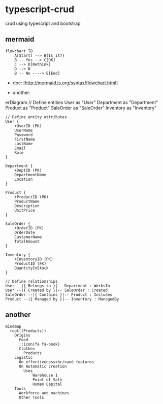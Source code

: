 # typescript-crud
crud using typescript and bootstrap



## mermaid

~~~mermaid
flowchart TD
    A[Start] --> B{Is it?}
    B -- Yes --> C[OK]
    C --> D[Rethink]
    D --> B
    B -- No ----> E[End]
~~~

- doc: [http://mermaid.js.org/syntax/flowchart.html]


- another:


erDiagram
    // Define entities
    User as "User"
    Department as "Department"
    Product as "Product"
    SaleOrder as "SaleOrder"
    Inventory as "Inventory"

    // Define entity attributes
    User {
        +UserID (PK)
        UserName
        Password
        FirstName
        LastName
        Email
        Role
    }

    Department {
        +DeptID (PK)
        DepartmentName
        Location
    }

    Product {
        +ProductID (PK)
        ProductName
        Description
        UnitPrice
    }

    SaleOrder {
        +OrderID (PK)
        OrderDate
        CustomerName
        TotalAmount
    }

    Inventory {
        +InventoryID (PK)
        ProductID (FK)
        QuantityInStock
    }

    // Define relationships
    User --|{ Belongs to }|-- Department : WorksIn
    User --|{ Created by }|-- SaleOrder : Created
    SaleOrder --|{ Contains }|-- Product : Includes
    Product --|{ Managed by }|-- Inventory : ManagedBy


## another

~~~mermaid
mindmap
  root((Products))
    Origins
      Food
      ::icon(fa fa-book)
      Clothes
        Products
    Logistic
      On effectiveness<br/>and features
      On Automatic creation
        Uses
            Warehouse 1
            Point of Sale
            Human Capital
    Tools
      Workforce and machines
      Other Tools
~~~
